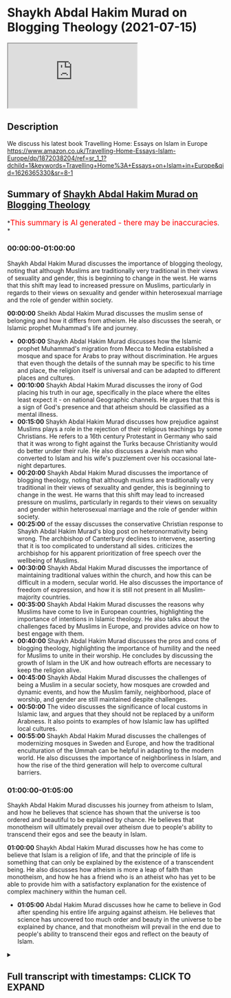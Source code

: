 # Shaykh Abdal Hakim Murad on Blogging Theology (2021-07-15)

<iframe loading='lazy' allow='autoplay' src='https://www.youtube.com/embed/laFLPKZBUZE'></iframe>

## Description

We discuss his latest book Travelling Home: Essays on Islam in Europe <https://www.amazon.co.uk/Travelling-Home-Essays-Islam-Europe/dp/1872038204/ref=sr_1_1?dchild=1&keywords=Travelling+Home%3A+Essays+on+Islam+in+Europe&qid=1626365330&sr=8-1>

## Summary of [Shaykh Abdal Hakim Murad on Blogging Theology](https://www.youtube.com/watch?v=laFLPKZBUZE)

*<span style="color:red; font-size:125%">This summary is AI generated - there may be inaccuracies</span>. *

### <a onclick="modifyYTiframeseektime('0')">00:00:00-01:00:00</a>

Shaykh Abdal Hakim Murad discusses the importance of blogging theology, noting that although Muslims are traditionally very traditional in their views of sexuality and gender, this is beginning to change in the west. He warns that this shift may lead to increased pressure on Muslims, particularly in regards to their views on sexuality and gender within heterosexual marriage and the role of gender within society.

**<a onclick="modifyYTiframeseektime('0')">00:00:00</a>** Sheikh Abdal Hakim Murad discusses the muslim sense of belonging and how it differs from atheism. He also discusses the seerah, or Islamic prophet Muhammad's life and journey.

* **<a onclick="modifyYTiframeseektime('300')">00:05:00</a>** Shaykh Abdal Hakim Murad discusses how the Islamic prophet Muhammad's migration from Mecca to Medina established a mosque and space for Arabs to pray without discrimination. He argues that even though the details of the sunnah may be specific to his time and place, the religion itself is universal and can be adapted to different places and cultures.
* **<a onclick="modifyYTiframeseektime('600')">00:10:00</a>** Shaykh Abdal Hakim Murad discusses the irony of God placing his truth in our age, specifically in the place where the elites least expect it - on national Geographic channels. He argues that this is a sign of God's presence and that atheism should be classified as a mental illness.
* **<a onclick="modifyYTiframeseektime('900')">00:15:00</a>** Shaykh Abdal Hakim Murad discusses how prejudice against Muslims plays a role in the rejection of their religious teachings by some Christians. He refers to a 16th century Protestant in Germany who said that it was wrong to fight against the Turks because Christianity would do better under their rule. He also discusses a Jewish man who converted to Islam and his wife's puzzlement over his occasional late-night departures.
* **<a onclick="modifyYTiframeseektime('1200')">00:20:00</a>** Shaykh Abdal Hakim Murad discusses the importance of blogging theology, noting that although muslims are traditionally very traditional in their views of sexuality and gender, this is beginning to change in the west. He warns that this shift may lead to increased pressure on muslims, particularly in regards to their views on sexuality and gender within heterosexual marriage and the role of gender within society.
* **<a onclick="modifyYTiframeseektime('1500')">00:25:00</a>** of the essay discusses the conservative Christian response to Shaykh Abdal Hakim Murad's blog post on heteronormativity being wrong. The archbishop of Canterbury declines to intervene, asserting that it is too complicated to understand all sides. criticizes the archbishop for his apparent prioritization of free speech over the wellbeing of Muslims.
* **<a onclick="modifyYTiframeseektime('1800')">00:30:00</a>** Shaykh Abdal Hakim Murad discusses the importance of maintaining traditional values within the church, and how this can be difficult in a modern, secular world. He also discusses the importance of freedom of expression, and how it is still not present in all Muslim-majority countries.
* **<a onclick="modifyYTiframeseektime('2100')">00:35:00</a>** Shaykh Abdal Hakim Murad discusses the reasons why Muslims have come to live in European countries, highlighting the importance of intentions in Islamic theology. He also talks about the challenges faced by Muslims in Europe, and provides advice on how to best engage with them.
* **<a onclick="modifyYTiframeseektime('2400')">00:40:00</a>** Shaykh Abdal Hakim Murad discusses the pros and cons of blogging theology, highlighting the importance of humility and the need for Muslims to unite in their worship. He concludes by discussing the growth of Islam in the UK and how outreach efforts are necessary to keep the religion alive.
* **<a onclick="modifyYTiframeseektime('2700')">00:45:00</a>** Shaykh Abdal Hakim Murad discusses the challenges of being a Muslim in a secular society, how mosques are crowded and dynamic events, and how the Muslim family, neighborhood, place of worship, and gender are still maintained despite challenges.
* **<a onclick="modifyYTiframeseektime('3000')">00:50:00</a>** The video discusses the significance of local customs in Islamic law, and argues that they should not be replaced by a uniform Arabness. It also points to examples of how Islamic law has uplifted local cultures.
* **<a onclick="modifyYTiframeseektime('3300')">00:55:00</a>** Shaykh Abdal Hakim Murad discusses the challenges of modernizing mosques in Sweden and Europe, and how the traditional enculturation of the Ummah can be helpful in adapting to the modern world. He also discusses the importance of neighborliness in Islam, and how the rise of the third generation will help to overcome cultural barriers.

### <a onclick="modifyYTiframeseektime('3600')">01:00:00-01:05:00</a>

Shaykh Abdal Hakim Murad discusses his journey from atheism to Islam, and how he believes that science has shown that the universe is too ordered and beautiful to be explained by chance. He believes that monotheism will ultimately prevail over atheism due to people's ability to transcend their egos and see the beauty in Islam.

**<a onclick="modifyYTiframeseektime('3600')">01:00:00</a>** Shaykh Abdal Hakim Murad discusses how he has come to believe that Islam is a religion of life, and that the principle of life is something that can only be explained by the existence of a transcendent being. He also discusses how atheism is more a leap of faith than monotheism, and how he has a friend who is an atheist who has yet to be able to provide him with a satisfactory explanation for the existence of complex machinery within the human cell.

* **<a onclick="modifyYTiframeseektime('3900')">01:05:00</a>** Abdal Hakim Murad discusses how he came to believe in God after spending his entire life arguing against atheism. He believes that science has uncovered too much order and beauty in the universe to be explained by chance, and that monotheism will prevail in the end due to people's ability to transcend their egos and reflect on the beauty of Islam.

<details><summary><h2>Full transcript with timestamps: CLICK TO EXPAND</h2></summary>

<a onclick="modifyYTiframeseektime('2')">0:00:02</a> Good afternoon and welcome to Blogging
Theology and today we have a very special
<a onclick="modifyYTiframeseektime('8')">0:00:08</a> and honored guest Abdul Hakeem Murad, sheikh,  who is also an Englishman, a convert to islam
<a onclick="modifyYTiframeseektime('18')">0:00:18</a> professor Tim Winters so you are most
welcome thank you very much it's it's
<a onclick="modifyYTiframeseektime('23')">0:00:23</a> an honor to be here on the show thank you
um for any uh viewers who are not familiar
<a onclick="modifyYTiframeseektime('30')">0:00:30</a> uh with his biography i've just mentioned a few a
few of his um accreditations he's the the founder
<a onclick="modifyYTiframeseektime('36')">0:00:36</a> and dean of the cambridge muslim college uh
also the aziz foundation professor of islamic
<a onclick="modifyYTiframeseektime('42')">0:00:42</a> studies at both the cambridge muslim college
and ibrahim college which is in east london
<a onclick="modifyYTiframeseektime('48')">0:00:48</a> he's also director of studies in theology
and religious studies at wolfson college
<a onclick="modifyYTiframeseektime('53')">0:00:53</a> in cambridge cambridge university where he is
also sheikh zayed lecturer of islamic studies
<a onclick="modifyYTiframeseektime('60')">0:01:00</a> in the faculty of divinity at that university
um as i mentioned he is a a convert or river to
<a onclick="modifyYTiframeseektime('68')">0:01:08</a> islam and is the author of numerous books uh
original work plus translations of texts uh from
<a onclick="modifyYTiframeseektime('76')">0:01:16</a> arabic uh and also from i think from turkish um
possibly from persian i don't know into english
<a onclick="modifyYTiframeseektime('83')">0:01:23</a> and uh he joins us today as i say and i want to
focus on themes arising from his most recent work
<a onclick="modifyYTiframeseektime('91')">0:01:31</a> uh which has proved to be quite a a sensation uh
called traveling home essays on islam in europe
<a onclick="modifyYTiframeseektime('99')">0:01:39</a> published by quillian press last year and the uh
what one reviewer um on i think was on amazon uh
<a onclick="modifyYTiframeseektime('109')">0:01:49</a> described the prose style as complex but well
thought through and i think i agree with that the
<a onclick="modifyYTiframeseektime('116')">0:01:56</a> the the language is uh challenging it's demanding
but in a good way making you think and ponder
<a onclick="modifyYTiframeseektime('122')">0:02:02</a> over the meaning of the thoughts that are conveyed
therein and it's certainly well thought through um
<a onclick="modifyYTiframeseektime('129')">0:02:09</a> and i just wanted to introduce the book by reading
a paragraph from the book to give you a flavor
<a onclick="modifyYTiframeseektime('135')">0:02:15</a> of the style and the theme uh from which uh many
of the uh insights come from and he um he writes
<a onclick="modifyYTiframeseektime('145')">0:02:25</a> that um muslims now this is obviously muslims
in europe primarily but muslims find themselves
<a onclick="modifyYTiframeseektime('151')">0:02:31</a> at home everywhere meaning everywhere in the
world and what is this muslim sense of belonging
<a onclick="modifyYTiframeseektime('158')">0:02:38</a> that believers feel more at home in a place than
any atheist could since to lose contact with god
<a onclick="modifyYTiframeseektime('166')">0:02:46</a> is immediately to forfeit one sense of connection
to a place of his god making it is to feel one's
<a onclick="modifyYTiframeseektime('174')">0:02:54</a> roots and identity shrivel there can be no truly
english german or russian atheist from this kind
<a onclick="modifyYTiframeseektime('182')">0:03:02</a> of muslim perspective lenin was not russian
douglas murray he's not british and sam harris
<a onclick="modifyYTiframeseektime('189')">0:03:09</a> is not american they seem to wait in a for law
foreign encampment even when officially at home
<a onclick="modifyYTiframeseektime('197')">0:03:17</a> by contrast to become muslim or to arrive from
an islamically abrahamic place is to maintain
<a onclick="modifyYTiframeseektime('203')">0:03:23</a> that traditional sensibility which perceives god's
signs super abundantly everywhere is immediately
<a onclick="modifyYTiframeseektime('212')">0:03:32</a> to see the land with understanding and hence to
begin to grow roots and to adorn and engage the
<a onclick="modifyYTiframeseektime('218')">0:03:38</a> earth such very roughly is the islamic theory
of abrahamic mobility unlike israel wanderings
<a onclick="modifyYTiframeseektime('226')">0:03:46</a> in exile which await the messianic intervention
which would take the people to a home greater
<a onclick="modifyYTiframeseektime('232')">0:03:52</a> than all homes muslims travel from one home to
an equal other and do not cherish a return to the
<a onclick="modifyYTiframeseektime('240')">0:04:00</a> mother of cities except as visitors they migrate
abrahamically but every country for them is a
<a onclick="modifyYTiframeseektime('250')">0:04:10</a> promised land there's almost rising to the level
of poetry in my view it's beautifully written
<a onclick="modifyYTiframeseektime('256')">0:04:16</a> clothes uh and uh makes its point with uh supreme
eloquence um but enough flattery sincerely meant
<a onclick="modifyYTiframeseektime('264')">0:04:24</a> um would you like just to expand a bit on that
perhaps in simpler language language form as i'd
<a onclick="modifyYTiframeseektime('271')">0:04:31</a> shut up now yes i sometimes forget what i myself
intended when i write those long sentences but i
<a onclick="modifyYTiframeseektime('278')">0:04:38</a> think what i'm reaching for is the idea that there
is something rather startlingly miraculous about
<a onclick="modifyYTiframeseektime('285')">0:04:45</a> the seerah story which of course is pivots around
a migration insofar as it clearly continues and
<a onclick="modifyYTiframeseektime('292')">0:04:52</a> uplifts and affirms and repairs certain aspects
of the pre-existing jewish story in particular
<a onclick="modifyYTiframeseektime('301')">0:05:01</a> but doesn't include the idea of a unique people or
a uniquely appropriate land in which they belong
<a onclick="modifyYTiframeseektime('310')">0:05:10</a> so even though sort of western arabia was
this dusty remote place that few people in the
<a onclick="modifyYTiframeseektime('315')">0:05:15</a> larger ecumenical hellenistic world had ever
thought about nonetheless it becomes the
<a onclick="modifyYTiframeseektime('320')">0:05:20</a> crucible for something that turns out to be very
successfully universal and you do find that in
<a onclick="modifyYTiframeseektime('326')">0:05:26</a> the the anti-tribalism of the holy prophet's
migration the fact that he establishes in medina
<a onclick="modifyYTiframeseektime('332')">0:05:32</a> this mosque this place of worship which is to be
the first non-tribal non-racial non-national space
<a onclick="modifyYTiframeseektime('339')">0:05:39</a> that arabia has ever seen so that you have
bilal the abyssinian you have sohaib the
<a onclick="modifyYTiframeseektime('346')">0:05:46</a> syrian byzantine you have salman the persian and
they can go and be and pray anywhere in the mosque
<a onclick="modifyYTiframeseektime('354')">0:05:54</a> and that's a kind of sign of islam's universal
aspiration that this is a migration it's a kind
<a onclick="modifyYTiframeseektime('361')">0:06:01</a> of exodus but it's not an exodus that kind of
is to a place where everybody has to be and from
<a onclick="modifyYTiframeseektime('368')">0:06:08</a> which they've been exiled but it's an exodus into
god's god's wide earth and so the uh the hadith
<a onclick="modifyYTiframeseektime('376')">0:06:16</a> the whole earth has been made a mosque for
me which is one of the hussites the unique
<a onclick="modifyYTiframeseektime('380')">0:06:20</a> qualities of the holy prophet's religion turns
out to be the case that despite the details
<a onclick="modifyYTiframeseektime('387')">0:06:27</a> of the sunnah the sun that works and helps us in
21st century britain and in australia and malaysia
<a onclick="modifyYTiframeseektime('396')">0:06:36</a> and turns out to be remarkably sort of portable
that's one of the miracles i think of islam that
<a onclick="modifyYTiframeseektime('402')">0:06:42</a> despite the particularity of its origin it has
served as a religion that uplifts transforms
<a onclick="modifyYTiframeseektime('408')">0:06:48</a> invigorates so so many peoples
so the corollary of that is that
<a onclick="modifyYTiframeseektime('415')">0:06:55</a> if the quran is pointing us towards god's signs
in nature and saying that the whole world is
<a onclick="modifyYTiframeseektime('422')">0:07:02</a> god's and so migration is just migrating from
one part of god's manifestation to another part
<a onclick="modifyYTiframeseektime('429')">0:07:09</a> that wherever you go if you have a sound
heart and you're reading the scripture
<a onclick="modifyYTiframeseektime('434')">0:07:14</a> you will see the sacred in the place where
you are there's no place where god is absent
<a onclick="modifyYTiframeseektime('441')">0:07:21</a> uh and therefore muslims in europe now looking
around traveling in the earth considering the
<a onclick="modifyYTiframeseektime('449')">0:07:29</a> ayats the signs of god the local securities the
theophanies the wonders of nature beauty etc
<a onclick="modifyYTiframeseektime('456')">0:07:36</a> actually have more right to consider themselves
to be belonging to those places than those who
<a onclick="modifyYTiframeseektime('463')">0:07:43</a> are atheists and therefore have migrated away
from the deep narrative of those places a
<a onclick="modifyYTiframeseektime('470')">0:07:50</a> couple of days ago i find myself driving on the a3
whatever it is from which you can see stonehenge
<a onclick="modifyYTiframeseektime('476')">0:07:56</a> all right and stonehenge is from the stone
age it's even before iron age bronze age it's
<a onclick="modifyYTiframeseektime('482')">0:08:02</a> really ancient enigmatic we don't really know
what it was uh but it's a reminder of the fact
<a onclick="modifyYTiframeseektime('488')">0:08:08</a> that uh people in this island have until a
generation ago always focused their life on the
<a onclick="modifyYTiframeseektime('497')">0:08:17</a> sacred in a sense of the secularity the mystery
of the earth no doubt in often aberrant ways but
<a onclick="modifyYTiframeseektime('503')">0:08:23</a> that's normative to what it is to belong to this
to this island and so muslims superficially judge
<a onclick="modifyYTiframeseektime('510')">0:08:30</a> to be the people who most obviously don't belong
particularly by the kind of anti-immigrant right
<a onclick="modifyYTiframeseektime('516')">0:08:36</a> uh turn out to be the people who most belong
to the broad outlines if not the details
<a onclick="modifyYTiframeseektime('524')">0:08:44</a> of the the sacred story of what used to be called
the matter of britain if you look at even william
<a onclick="modifyYTiframeseektime('529')">0:08:49</a> blake and english sort of platonic speculators
about the meaning of of the country they'll
<a onclick="modifyYTiframeseektime('535')">0:08:55</a> say well it's about god it's about a particular
way of reflecting and and affirming the divine
<a onclick="modifyYTiframeseektime('540')">0:09:00</a> nature so muslims do that despite the superficial
exoticism uh whereas the atheists certainly don't
<a onclick="modifyYTiframeseektime('548')">0:09:08</a> so i think from a deeper historical perspective
not even necessarily a religious perspective
<a onclick="modifyYTiframeseektime('553')">0:09:13</a> one can see the muslims as having a deep right
to belong and as being authentically indigenous
<a onclick="modifyYTiframeseektime('559')">0:09:19</a> whatever their dna might be as from our point
of view irrelevant uh whereas these new uh sort
<a onclick="modifyYTiframeseektime('568')">0:09:28</a> of secular and atheistic utilitarian scientific
interpretations uh have to be seen as uh denying
<a onclick="modifyYTiframeseektime('578')">0:09:38</a> people really the right to feel that they are
rooted and belong to this country so i'm trying to
<a onclick="modifyYTiframeseektime('583')">0:09:43</a> invert the usual narrative that perceives muslims
as kind of wandering outsiders i think on a deeper
<a onclick="modifyYTiframeseektime('590')">0:09:50</a> level um given the logic of what this country
has always been what europe has always been it's
<a onclick="modifyYTiframeseektime('595')">0:09:55</a> the muslims who very evidently belong yeah but i
just um perhaps challenge you on that slightly uh
<a onclick="modifyYTiframeseektime('602')">0:10:02</a> say douglas murray i've read several of his
recent books and he's a very eloquent man
<a onclick="modifyYTiframeseektime('606')">0:10:06</a> and you he talks quite openly i think one of
his books like the suicide of europe about the
<a onclick="modifyYTiframeseektime('611')">0:10:11</a> loss of faith that characterizes modernity and he
doesn't rejoice in this he's not like a dawkins
<a onclick="modifyYTiframeseektime('618')">0:10:18</a> uh who is a militant atheist he grieves
over the law of a spiritual heart and i
<a onclick="modifyYTiframeseektime('625')">0:10:25</a> notice he appeared a day or two ago on um i
think it's premieres as a christian channel
<a onclick="modifyYTiframeseektime('630')">0:10:30</a> in london uh talking with um uh professor tom
wright the former bishop of durham the christian
<a onclick="modifyYTiframeseektime('636')">0:10:36</a> theologian he's now oxford a very distinguished
uh christian churchman in his own right
<a onclick="modifyYTiframeseektime('642')">0:10:42</a> and i i sense it could be wrong that douglas may
is looking for a way home the christian tradition
<a onclick="modifyYTiframeseektime('648')">0:10:48</a> because he realizes the vacuum the nihilism
at the heart of of contemporary nationalism
<a onclick="modifyYTiframeseektime('655')">0:10:55</a> contemporary populism contemporary anti-muslim
polemic is not drawing on those noble christian
<a onclick="modifyYTiframeseektime('662')">0:11:02</a> european traditions of faith or spirituality of
transcendence uh going back at least as far as the
<a onclick="modifyYTiframeseektime('668')">0:11:08</a> stonehenge so maybe you know he's not i know he
is anti-muslim don't get me wrong douglas murray
<a onclick="modifyYTiframeseektime('674')">0:11:14</a> is but i think underneath that um that rhetoric
there is nevertheless a heart that is seeking
<a onclick="modifyYTiframeseektime('679')">0:11:19</a> faith again and that's human nature isn't
it because it's what we've always been there
<a onclick="modifyYTiframeseektime('684')">0:11:24</a> may even be a god gene some people i think the
daily telegraph recently published a speculative
<a onclick="modifyYTiframeseektime('690')">0:11:30</a> slightly cheeky piece indicating that uh belief is
so fundamental uh a part of the human metabolism
<a onclick="modifyYTiframeseektime('697')">0:11:37</a> that perhaps atheism should be classified as
a mental illness you can imagine the chatter
<a onclick="modifyYTiframeseektime('702')">0:11:42</a> that resulted as a result of that but you know
objectively uh there is a case to be made so
<a onclick="modifyYTiframeseektime('708')">0:11:48</a> of course these people recognize that they're
missing something but the problem often is that
<a onclick="modifyYTiframeseektime('713')">0:11:53</a> uh for psychic or nationalistic or tribal
sometimes racial reasons they can't see where
<a onclick="modifyYTiframeseektime('719')">0:11:59</a> the truth actually is and one of the things
i'm trying to reach for in the book is that  
<a onclick="modifyYTiframeseektime('725')">0:12:05</a> god's truth thanks to another of those
<a onclick="modifyYTiframeseektime('729')">0:12:09</a> great historic ironies is placed in our age
precisely where the elites least expected to be
<a onclick="modifyYTiframeseektime('738')">0:12:18</a> it's like i gave a talk recently about the
holy grail and europeans for centuries have
<a onclick="modifyYTiframeseektime('742')">0:12:22</a> been kind of scratching around probably not
far from where you are at the moment in france
<a onclick="modifyYTiframeseektime('747')">0:12:27</a> uh the nazis were were digging away in those
caves in southern france trying to find the grail
<a onclick="modifyYTiframeseektime('752')">0:12:32</a> and just last week in glastonbury somebody tried
to dig up the tomb of king arthur to see if the
<a onclick="modifyYTiframeseektime('756')">0:12:36</a> was that kind of permanent obsession but according
to the historians the roots of the grail legend
<a onclick="modifyYTiframeseektime('763')">0:12:43</a> are most likely to be found in islam because
it's the black stone in the kaaba and many
<a onclick="modifyYTiframeseektime('768')">0:12:48</a> historians say this is what it is and the medieval
european legends recognize this even wagner in his
<a onclick="modifyYTiframeseektime('775')">0:12:55</a> letters says well isn't it to shame that our
great german legends actually turn out to be of
<a onclick="modifyYTiframeseektime('779')">0:12:59</a> saracenic origin that when he was
writing his great passive files so
<a onclick="modifyYTiframeseektime('783')">0:13:03</a> but the grail is available this thing that the
europeans have always been looking for most it's
<a onclick="modifyYTiframeseektime('789')">0:13:09</a> the black stone so it's kind of hidden in plain
sight if you like you can see it you don't need
<a onclick="modifyYTiframeseektime('795')">0:13:15</a> to dig around in provence you can see it if you go
on the national geographic channel and there it is
<a onclick="modifyYTiframeseektime('801')">0:13:21</a> but it's in the wrong place for the european ego
because the point of the grail search and for any
<a onclick="modifyYTiframeseektime('808')">0:13:28</a> traditional pilgrimage when the hajj
days of course now is that it is about
<a onclick="modifyYTiframeseektime('812')">0:13:32</a> the outward enactment of the inward
journey which is about overcoming ego
<a onclick="modifyYTiframeseektime('817')">0:13:37</a> superbly a pride is the worst of the deadly sins
and it is generally europe's pride that says well
<a onclick="modifyYTiframeseektime('823')">0:13:43</a> i can go through any of these ordeals and i'm
happy to scale mount doom and fight with black
<a onclick="modifyYTiframeseektime('827')">0:13:47</a> dragons and deal with the green knight like
sir gawain and i'm a real uh real warrior but
<a onclick="modifyYTiframeseektime('834')">0:13:54</a> when you say well you just you can get to the
grail temple you can kiss the grail if you like
<a onclick="modifyYTiframeseektime('840')">0:14:00</a> uh but you have to say seven words in arabic
in order to be allowed in they say oh well
<a onclick="modifyYTiframeseektime('845')">0:14:05</a> i don't fancy that ordeal thank you very much
i'd rather fight with a black dragon in mount
<a onclick="modifyYTiframeseektime('850')">0:14:10</a> doom or something that's that's my kind of
ordeal so uh this is a divine irony that the
<a onclick="modifyYTiframeseektime('855')">0:14:15</a> grail is there and it is understood and it is
the traditional yearning for the european soul
<a onclick="modifyYTiframeseektime('863')">0:14:23</a> uh which is not really a christian legend it's
kind of it is it is from islam it's certainly
<a onclick="modifyYTiframeseektime('868')">0:14:28</a> not biblical but it's the pride of europe it makes
it so difficult for them really to consider that
<a onclick="modifyYTiframeseektime('875')">0:14:35</a> actually god may be placing his secret in our
age in the place that they are most habituated to
<a onclick="modifyYTiframeseektime('881')">0:14:41</a> despise with all of those bangladeshis and saudis
they can't imagine it could be there of all places
<a onclick="modifyYTiframeseektime('887')">0:14:47</a> well indeed one of the great ironies
of all this is that the traditional
<a onclick="modifyYTiframeseektime('892')">0:14:52</a> christian faith which is uh
precipitously declining at least a
<a onclick="modifyYTiframeseektime('897')">0:14:57</a> you were looking at church attendance in
the church of england it's in free fall
<a onclick="modifyYTiframeseektime('901')">0:15:01</a> you know these people follow a jew from palestine
from 2000 years ago who wasn't white who didn't
<a onclick="modifyYTiframeseektime('908')">0:15:08</a> speak english probably um and um and who who
culturally and linguistically semantically uh uh
<a onclick="modifyYTiframeseektime('916')">0:15:16</a> aramaic is cognate with uh arabic and hebrew uh
he had much more in common with a certain seventh
<a onclick="modifyYTiframeseektime('924')">0:15:24</a> century arabian prophet than the archbishop
of canterbury or tom wright or uh and and yet
<a onclick="modifyYTiframeseektime('931')">0:15:31</a> that they see him jesus as part of their history
and somehow have a problem with a very similar
<a onclick="modifyYTiframeseektime('937')">0:15:37</a> character who taught basically the same thing
just down the road in arabia i find that ironic
<a onclick="modifyYTiframeseektime('943')">0:15:43</a> well it's again rooted in prejudice and you
have to remember how fiercely europe always
<a onclick="modifyYTiframeseektime('947')">0:15:47</a> self-defined as being that which is not islamic
islam by this miraculous historically unique pro
<a onclick="modifyYTiframeseektime('954')">0:15:54</a> process came out of those arabian valleys and
within 100 years it was in southern france and
<a onclick="modifyYTiframeseektime('960')">0:16:00</a> the gates of china and this is the great trauma
of traditional europe i was reading recently a
<a onclick="modifyYTiframeseektime('966')">0:16:06</a> story of a 16th century protestant in north
germany who said well clearly the turks are the
<a onclick="modifyYTiframeseektime('973')">0:16:13</a> most powerful country in the world we know that
they treat the christians well and allow different
<a onclick="modifyYTiframeseektime('977')">0:16:17</a> sex to coins coexist unlike us in germany so
i think it's wrong biblically to fight against
<a onclick="modifyYTiframeseektime('983')">0:16:23</a> them because we're supposed to be pacifists we
should let the turks invade and christianity will
<a onclick="modifyYTiframeseektime('989')">0:16:29</a> do better here than it does under these warring
catholic and protestant princes and for that of
<a onclick="modifyYTiframeseektime('994')">0:16:34</a> course he was horribly tortured and put to death
and they danced on his grave because by the way
<a onclick="modifyYTiframeseektime('999')">0:16:39</a> uh do you recall i i can find it or you feel
like i don't recall the poor guys would like
<a onclick="modifyYTiframeseektime('1004')">0:16:44</a> to look that's extraordinary this is the great
unthought of europe um because you know the great
<a onclick="modifyYTiframeseektime('1010')">0:16:50</a> the great pilgrimage center of western europe is
santiago de compostela isn't it and or not quite
<a onclick="modifyYTiframeseektime('1017')">0:16:57</a> in lourdes actually as about an hour and a half
yeah but santiago is much bigger and medieval
<a onclick="modifyYTiframeseektime('1023')">0:17:03</a> english people go there and the kaimino is a big
thing when you get there to a rather in my view
<a onclick="modifyYTiframeseektime('1029')">0:17:09</a> over baroque and elaborate bling church at the
center of it there's the big statue of saint james
<a onclick="modifyYTiframeseektime('1036')">0:17:16</a> and his title is saint james matamoros the muslim
killer so the destination of western europe's
<a onclick="modifyYTiframeseektime('1044')">0:17:24</a> big sacred pilgrimage is this big statue and he
has a white face he's on his horse and with his
<a onclick="modifyYTiframeseektime('1049')">0:17:29</a> sword he's cutting their heads off these rather
sad looking dark-skinned muslims who are being
<a onclick="modifyYTiframeseektime('1054')">0:17:34</a> trampled underfoot and nowadays the church
finds it a bit unecumenical and embarrassing
<a onclick="modifyYTiframeseektime('1059')">0:17:39</a> so you can see that they arrange flowers to
kind of disguise these sad-looking muslims  
<a onclick="modifyYTiframeseektime('1070')">0:17:50</a> and that's so deeply rooted in the dna even
of quite secular people i think like douglas
<a onclick="modifyYTiframeseektime('1074')">0:17:54</a> murray and so forth that it's just very very hard
but there are people even from the far right in
<a onclick="modifyYTiframeseektime('1080')">0:18:00</a> europe who have made the leap into islam publicly
or privately i'm in conversation with some you
<a onclick="modifyYTiframeseektime('1086')">0:18:06</a> know really nationalistic people in europe quite
well-known people who have wikipedia pages and a
<a onclick="modifyYTiframeseektime('1092')">0:18:12</a> kind of twitter storm whenever they
say something who have discreetly
<a onclick="modifyYTiframeseektime('1096')">0:18:16</a> come to islam or at least recognize that islam
is the truth so one should never despair of
<a onclick="modifyYTiframeseektime('1101')">0:18:21</a> those people and um i believe will be a very
good mahmood when he finally overcomes this
<a onclick="modifyYTiframeseektime('1109')">0:18:29</a> this matamoros dna and and humbles himself
before the lord of of abraham that would be
<a onclick="modifyYTiframeseektime('1116')">0:18:36</a> a a day to rejoice so uh um you you quite
do review the coin this term submarines  
<a onclick="modifyYTiframeseektime('1124')">0:18:44</a> what are submarines submarines are those
people of we don't know how many they are
<a onclick="modifyYTiframeseektime('1130')">0:18:50</a> who convert to islam and do it but without
announcing it to anybody i even knew a guy
<a onclick="modifyYTiframeseektime('1138')">0:18:58</a> jewish guy who whose wife was very puzzled that
kind of four o'clock in the morning he would
<a onclick="modifyYTiframeseektime('1144')">0:19:04</a> mysteriously get up out of bed and come back 10
minutes later a little bit damp and she couldn't
<a onclick="modifyYTiframeseektime('1149')">0:19:09</a> figure out what this was about it went on for
years um but yes i know a full professor here in
<a onclick="modifyYTiframeseektime('1155')">0:19:15</a> cambridge who's been a muslim occasionally you see
him discreetly in the mosque but he's certainly
<a onclick="modifyYTiframeseektime('1161')">0:19:21</a> not known to be muslim and there's you know
there's i know a guy who is the senior adviser to
<a onclick="modifyYTiframeseektime('1168')">0:19:28</a> uh a cabinet minister in the current
government who is an active convert to
<a onclick="modifyYTiframeseektime('1172')">0:19:32</a> islam but i think nobody in boris's team
suspects this there's quite a lot of them
<a onclick="modifyYTiframeseektime('1180')">0:19:40</a> um and the idea is that they want the
beauty of islam and they love the form
<a onclick="modifyYTiframeseektime('1183')">0:19:43</a> of prayer and the purity of the monotheism
and what's not to like but all of the kind of  
<a onclick="modifyYTiframeseektime('1191')">0:19:51</a> crisis talk about muslim communities and palestine
and afghanistan and so forth they don't feel that
<a onclick="modifyYTiframeseektime('1197')">0:19:57</a> they want to take on the psycho babble that goes
with it so they they they keep quiet about it so
<a onclick="modifyYTiframeseektime('1204')">0:20:04</a> yeah there's certainly a lot of people
like that i find it interesting that
<a onclick="modifyYTiframeseektime('1208')">0:20:08</a> and in europe prominent as you say
far-right populist um non-muslim leaders
<a onclick="modifyYTiframeseektime('1216')">0:20:16</a> privately contact you and just and discreetly
uh send out feelers in a very positive way
<a onclick="modifyYTiframeseektime('1224')">0:20:24</a> or in faith and i think that's uh extraordinary
ministry to use christian language that you
<a onclick="modifyYTiframeseektime('1229')">0:20:29</a> have to the world well it's a very passive one
because i don't go out you know i've i've not
<a onclick="modifyYTiframeseektime('1235')">0:20:35</a> emailed somebody like milo yano pulos and drawn
the merits of the qurante's attention uh sometimes
<a onclick="modifyYTiframeseektime('1242')">0:20:42</a> what do you mean who's now
got religion and repented  
<a onclick="modifyYTiframeseektime('1252')">0:20:52</a> is a kind of ultra traditionalist
catholic of the sort of
<a onclick="modifyYTiframeseektime('1256')">0:20:56</a> if you watch uh church militant and
those uh catholic websites you can  
<a onclick="modifyYTiframeseektime('1266')">0:21:06</a> the fact is that muslims do dichotomize and assume
that those people are kind of soulless androids
<a onclick="modifyYTiframeseektime('1273')">0:21:13</a> who we just have to insult and
push away but everybody has a soul
<a onclick="modifyYTiframeseektime('1277')">0:21:17</a> everybody was there at the day of the
primordial covenant when we all said
<a onclick="modifyYTiframeseektime('1280')">0:21:20</a> yes we bear witness everybody therefore is
thirsty for god and we shouldn't despair of
<a onclick="modifyYTiframeseektime('1286')">0:21:26</a> anyone and that's part of the beauty of the seerah
even when the holy prophet was being persecuted
<a onclick="modifyYTiframeseektime('1292')">0:21:32</a> and his companions tortured and killed he would
pray in what seemed like the most unlikely way
<a onclick="modifyYTiframeseektime('1300')">0:21:40</a> or strengthen islam by abu hakem or omar the two
great islamophobes of of the age and omar came to
<a onclick="modifyYTiframeseektime('1308')">0:21:48</a> islam by god's decree and i think that's a more
healthy place for us to be in double terms than
<a onclick="modifyYTiframeseektime('1315')">0:21:55</a> just twitter storming people and responding to
their abuse with more abuse i think that the quran
<a onclick="modifyYTiframeseektime('1321')">0:22:01</a> says call to the way of your lord with wisdom and
goodly exhortation and that's a commandment that
<a onclick="modifyYTiframeseektime('1327')">0:22:07</a> i think is binding on us yes well come on perhaps
uh to the dower scene in the uk shortly but just
<a onclick="modifyYTiframeseektime('1334')">0:22:14</a> perhaps moving on the conversation to um something
that is summarized in this dance with wopism
<a onclick="modifyYTiframeseektime('1340')">0:22:20</a> um what is him i don't know it's kind of
a new form of political correctness but
<a onclick="modifyYTiframeseektime('1345')">0:22:25</a> it seems to have become a cultural revolution now
um and focusing on issues of gender of sexualities
<a onclick="modifyYTiframeseektime('1354')">0:22:34</a> particularly doing away in my understanding with
traditional definitions of gender and people now
<a onclick="modifyYTiframeseektime('1360')">0:22:40</a> who uh well acceptable for people to define uh
their own personal agenda by their beliefs about
<a onclick="modifyYTiframeseektime('1368')">0:22:48</a> their agenda so if i think i'm a woman then
i really am a woman and and uh people should
<a onclick="modifyYTiframeseektime('1373')">0:22:53</a> uh accept that and doctors and powers that
be will all say yeah this person is a woman
<a onclick="modifyYTiframeseektime('1379')">0:22:59</a> um and this kind of redefinition of reality um
i mentioned this because it obviously affects
<a onclick="modifyYTiframeseektime('1385')">0:23:05</a> all of us but particularly regarding muslims
in the west in britain uh france uh america
<a onclick="modifyYTiframeseektime('1391')">0:23:11</a> and so on who are coming under pressure of
course because muslims are quite traditional  
<a onclick="modifyYTiframeseektime('1398')">0:23:18</a> sexuality the place of uh intercourse uh within
uh heterosexual marriage uh and gender roles
<a onclick="modifyYTiframeseektime('1405')">0:23:25</a> are quite clearly defined and celebrated
and accentuated rather than i don't know
<a onclick="modifyYTiframeseektime('1410')">0:23:30</a> moved over in an egalitarian kind of mishmash
of everyone is universally the same um but
<a onclick="modifyYTiframeseektime('1419')">0:23:39</a> am i right i'm thinking this is becoming a serious
issue for muslims particularly those with children
<a onclick="modifyYTiframeseektime('1424')">0:23:44</a> who are whose children have been who might say
brainwashed by their teachers well yeah i don't
<a onclick="modifyYTiframeseektime('1430')">0:23:50</a> see it as a specifically muslim issue but i think
it's something um that people who want to maintain
<a onclick="modifyYTiframeseektime('1437')">0:23:57</a> the traditional idea of gender dimorphism
which seems to be implicit in all the world's
<a onclick="modifyYTiframeseektime('1442')">0:24:02</a> scriptures you know taoism and hindu religion
they all assume that reality is dyadic and
<a onclick="modifyYTiframeseektime('1448')">0:24:08</a> that the mysterium tremendous the mysterium
fascinans are part of the nature of existence
<a onclick="modifyYTiframeseektime('1453')">0:24:13</a> and it is through the interaction that the
miracle of life comes about as you can see in
<a onclick="modifyYTiframeseektime('1458')">0:24:18</a> most of the species around us and that's kind
of always assumed to be the case so but it is
<a onclick="modifyYTiframeseektime('1466')">0:24:26</a> and there are a lot of christians if you look
at the organization christian concern they often
<a onclick="modifyYTiframeseektime('1469')">0:24:29</a> champion individuals who who've been persecuted
really that's the word because of what is now
<a onclick="modifyYTiframeseektime('1475')">0:24:35</a> called heteronormativity so uh i mean i could
mention a friend of mine somebody i consider
<a onclick="modifyYTiframeseektime('1481')">0:24:41</a> a friend bernard randall who used to be chaplain
of one of the colleges here in cambridge christ's
<a onclick="modifyYTiframeseektime('1486')">0:24:46</a> college um very decent guy mildly conservative
evangelical perhaps but very open and courteous
<a onclick="modifyYTiframeseektime('1495')">0:24:55</a> he got a job as re teacher at a school with an
evangelical heritage and was overheard to indicate
<a onclick="modifyYTiframeseektime('1507')">0:25:07</a> that according to the church of england marriage
is between one man and one woman which is the
<a onclick="modifyYTiframeseektime('1514')">0:25:14</a> true isn't it that is the official teacher it is
it's on their website so not only do they fire him
<a onclick="modifyYTiframeseektime('1520')">0:25:20</a> but they also refer him to prevent can you imagine
as if saying that the church of england says this
<a onclick="modifyYTiframeseektime('1527')">0:25:27</a> which is just a fact means that you're potentially
a terrorist suspect well of course prevent they
<a onclick="modifyYTiframeseektime('1533')">0:25:33</a> throw it out because they can see this is really
didn't meet their threshold as it were but then
<a onclick="modifyYTiframeseektime('1539')">0:25:39</a> and the kids in the school the conservative
christians are saying is this a compulsory
<a onclick="modifyYTiframeseektime('1543')">0:25:43</a> belief that heteronormativity is wrong and that we
have to be against is it obligatory now and it's a
<a onclick="modifyYTiframeseektime('1553')">0:25:53</a> source of distress evidently for some of them and
for that for their parents and and then bernard
<a onclick="modifyYTiframeseektime('1560')">0:26:00</a> contacts to his supporters lambeth palace to find
out what the archbishop of canterbury has to say
<a onclick="modifyYTiframeseektime('1568')">0:26:08</a> about what is on the anglican church's website uh
and um the archbishop of canterbury declines to
<a onclick="modifyYTiframeseektime('1577')">0:26:17</a> intervene and says well it's terribly complicated
you know you have to understand all sides and
<a onclick="modifyYTiframeseektime('1582')">0:26:22</a> the usual prevarication so he won't defend his
own priest and effectively throws him to the lions
<a onclick="modifyYTiframeseektime('1590')">0:26:30</a> just for saying what the teaching of the church
historically is and continues to be so that's
<a onclick="modifyYTiframeseektime('1595')">0:26:35</a> the you know christians are facing this as
well but interestingly the same archbishop  
<a onclick="modifyYTiframeseektime('1602')">0:26:42</a> you may recall at the the battley
cartoons scandal a few months ago
<a onclick="modifyYTiframeseektime('1607')">0:26:47</a> when those outrageous cartoons were being
brandished to muslim pupils in a in a school
<a onclick="modifyYTiframeseektime('1612')">0:26:52</a> the archbishop said no i
believe in freedom of speech  
<a onclick="modifyYTiframeseektime('1618')">0:26:58</a> look at this is the priority that lambeth
palace seems to have now that muslim
<a onclick="modifyYTiframeseektime('1622')">0:27:02</a> pupils can be offended but students who uh believe
in heteronormativity just have to be smacked and
<a onclick="modifyYTiframeseektime('1629')">0:27:09</a> silenced that seems to be their view what why a
particular point uh wellbeing the current article
<a onclick="modifyYTiframeseektime('1635')">0:27:15</a> of the canterbury is that you know having to
know that he comes from an evangelical background
<a onclick="modifyYTiframeseektime('1639')">0:27:19</a> associated with htv holiday brompton in uh
london which is a powerhouse of evangelical
<a onclick="modifyYTiframeseektime('1647')">0:27:27</a> uh theology hugely popular with the middle
classes in kensington and he comes from
<a onclick="modifyYTiframeseektime('1652')">0:27:32</a> that very constituency and yet when he catches
canterbury uh lo and behold he uh the uh my view
<a onclick="modifyYTiframeseektime('1659')">0:27:39</a> the zeitgeist uh becomes his touchstone rather
than his um his faith and um you know i don't
<a onclick="modifyYTiframeseektime('1667')">0:27:47</a> want to be rude about the man but i'm pretty
uh madly i'm extremely disappointed and you
<a onclick="modifyYTiframeseektime('1672')">0:27:52</a> know if an evangelical archbishop of canterbury
fails to stand up for his own church's preaching
<a onclick="modifyYTiframeseektime('1678')">0:27:58</a> what hope is there for anyone and the thing is
declines and declines and declines and you've said
<a onclick="modifyYTiframeseektime('1683')">0:28:03</a> this before in other words that the only real uh
monotheistic presence in europe that is standing
<a onclick="modifyYTiframeseektime('1689')">0:28:09</a> on its own legs is islam which is uh mostly i say
mostly because of the fringes there are modernists
<a onclick="modifyYTiframeseektime('1698')">0:28:18</a> who are um you know praising or you
know all these lgbt whatever things but
<a onclick="modifyYTiframeseektime('1703')">0:28:23</a> most muslims are remaining steadfast it seems
is that is that correct assessment uh it is the
<a onclick="modifyYTiframeseektime('1711')">0:28:31</a> case at least in western europe eastern europe
has a very different more conservative logic
<a onclick="modifyYTiframeseektime('1717')">0:28:37</a> that if you go into a church you can't be quite
sure what you're going to see or what you're
<a onclick="modifyYTiframeseektime('1724')">0:28:44</a> going to hear yes and if you're in a parish
you have to like it or lump it really um the
<a onclick="modifyYTiframeseektime('1735')">0:28:55</a> but it's also objectively the case that if
you go into any mosque really any mosque
<a onclick="modifyYTiframeseektime('1739')">0:28:59</a> in western europe you can be pretty sure that
you'll see the liturgy that you expect to see
<a onclick="modifyYTiframeseektime('1745')">0:29:05</a> and the sermon will be within some kind of
bandwidth that is recognizably part of some
<a onclick="modifyYTiframeseektime('1750')">0:29:10</a> sort of classical islamic broad consensus so i
don't see it really as being about these sexuality
<a onclick="modifyYTiframeseektime('1757')">0:29:17</a> issues but more about uh more about tradition
and the courage to defend tradition because the
<a onclick="modifyYTiframeseektime('1766')">0:29:26</a> lgbt thing in islam has been dealt with in such a
different way historically then it was dealt with
<a onclick="modifyYTiframeseektime('1772')">0:29:32</a> in christianity that you can't really apply the
same kind of is it phobic is it not phobic it's
<a onclick="modifyYTiframeseektime('1778')">0:29:38</a> it's more complex and nuanced than that and we
don't really fit on that that spectrum at all
<a onclick="modifyYTiframeseektime('1783')">0:29:43</a> um and obviously everybody has to be dealt
with with compassion and and understanding
<a onclick="modifyYTiframeseektime('1789')">0:29:49</a> but uh yeah the liturgy is is actually more
central uh you can yeah any anywhere you go in
<a onclick="modifyYTiframeseektime('1796')">0:29:56</a> the world really there's 10 million mosques in
the world 10 million mosques in the world yeah
<a onclick="modifyYTiframeseektime('1804')">0:30:04</a> in how many will you see something that really
is a clear violation of something that's in the
<a onclick="modifyYTiframeseektime('1811')">0:30:11</a> scriptures when you go for more prayers how
many now there may be horrible fundamentalist
<a onclick="modifyYTiframeseektime('1816')">0:30:16</a> extremist sermons there may be sermons dictated
by regimes that people have to read out but still
<a onclick="modifyYTiframeseektime('1826')">0:30:26</a> it will be canonically valid and that's the
point so i've just looked through quite an
<a onclick="modifyYTiframeseektime('1831')">0:30:31</a> interesting book it might be up your street
or maybe you've seen it stephen bullivant
<a onclick="modifyYTiframeseektime('1835')">0:30:35</a> mass exodus uh i've heard of it yes i i've
had a review of it yeah yeah uh which is
<a onclick="modifyYTiframeseektime('1841')">0:30:41</a> basically it says catholic disaffiliation
in britain and america since vatican ii
<a onclick="modifyYTiframeseektime('1847')">0:30:47</a> uh it's about why it is that the catholic churches
are emptying and nobody wants to be a priest any
<a onclick="modifyYTiframeseektime('1852')">0:30:52</a> longer and the churches are all being closed and
turned into condominiums or mosques or whatever
<a onclick="modifyYTiframeseektime('1861')">0:31:01</a> and his conclusion is that it is partly because
of vatican ii and partly because the church
<a onclick="modifyYTiframeseektime('1866')">0:31:06</a> doesn't really seem to clearly maintain its
traditional values he seems to suggest that young
<a onclick="modifyYTiframeseektime('1872')">0:31:12</a> people will respect a religion more if it stays
clear about its teachings even if they don't agree
<a onclick="modifyYTiframeseektime('1879')">0:31:19</a> with those teachings then if it's kind of squishy
and follows the zeitgeist in an anxious attempt to
<a onclick="modifyYTiframeseektime('1885')">0:31:25</a> hold on to young people's attention at all at
all there is a problem here i i won't mention
<a onclick="modifyYTiframeseektime('1891')">0:31:31</a> his name and i won't mention with mosque there
is a um an imam of a very prominent london mosque
<a onclick="modifyYTiframeseektime('1897')">0:31:37</a> um who gives the cutback on fridays obviously uh
who told me uh in in confidence i'm not portraying
<a onclick="modifyYTiframeseektime('1903')">0:31:43</a> the comment i'm not saying who he is or where he's
from but the that he will not preach on friday on
<a onclick="modifyYTiframeseektime('1910')">0:31:50</a> sexuality issues particularly on homosexuality for
fear that the mosque will be invaded he'll be put
<a onclick="modifyYTiframeseektime('1917')">0:31:57</a> on the register police will get interested now he
is not if he is a he was born in this in england i
<a onclick="modifyYTiframeseektime('1924')">0:32:04</a> should say a highly intelligent man um he's a good
good guy actually uh and that he knows that he was
<a onclick="modifyYTiframeseektime('1932')">0:32:12</a> thinking um that he will come under suspicion
of the authorities and suffer consequences
<a onclick="modifyYTiframeseektime('1939')">0:32:19</a> either from the state or from activists you know
the old outrage mob will come in and destroy as
<a onclick="modifyYTiframeseektime('1943')">0:32:23</a> they have done and i've witnessed this in churches
so people self-censor and don't preach on subjects
<a onclick="modifyYTiframeseektime('1950')">0:32:30</a> yeah and and the issue of whether anti-zionism is
anti-semitism is another one that a lot of muslims
<a onclick="modifyYTiframeseektime('1957')">0:32:37</a> who are in exposed positions have to
negotiate and we just have to recognize that
<a onclick="modifyYTiframeseektime('1961')">0:32:41</a> there isn't freedom of expression and let's
be honest there isn't freedom of expression in
<a onclick="modifyYTiframeseektime('1966')">0:32:46</a> any muslim country either there's other ways other
ways of tiptoeing through different minefields
<a onclick="modifyYTiframeseektime('1971')">0:32:51</a> that happen if you're in egypt or saudi arabia
it's not just the west that is censors by any
<a onclick="modifyYTiframeseektime('1976')">0:32:56</a> means but if you're a minority you have to respect
the local sanctities and these nowadays are quite
<a onclick="modifyYTiframeseektime('1983')">0:33:03</a> different to those which christianity historically
acknowledged but um we're still you know allowed
<a onclick="modifyYTiframeseektime('1988')">0:33:08</a> to preach on 99 of what is significant so uh i see
it just as a matter of courtesy really right all
<a onclick="modifyYTiframeseektime('1996')">0:33:16</a> right interesting so in terms of the question
of hydra which is on some people's mind so i
<a onclick="modifyYTiframeseektime('2001')">0:33:21</a> brought this up with a uh professor uh uh from
zaytuna a week or two ago professor abdullah ali
<a onclick="modifyYTiframeseektime('2008')">0:33:28</a> he was american and and he'd and asked him about
hidra and he given the pressure it's an increasing
<a onclick="modifyYTiframeseektime('2013')">0:33:33</a> hostile environment that many muslims feel they're
in in the west and and many of these people have
<a onclick="modifyYTiframeseektime('2018')">0:33:38</a> children you know who are being educated in these
um woke values which are inimicable to traditional
<a onclick="modifyYTiframeseektime('2024')">0:33:44</a> faith be it christian or muslim or i mean
fascinatingly never occurred to me that you know
<a onclick="modifyYTiframeseektime('2030')">0:33:50</a> if you're in california you're not a muslim yeah
you can do hitra within america it's a federal
<a onclick="modifyYTiframeseektime('2035')">0:33:55</a> you know huge vast continent with many different
nation states so move to a republican area where
<a onclick="modifyYTiframeseektime('2042')">0:34:02</a> traditional values are respected and many of these
traditional christian republicans are actually not
<a onclick="modifyYTiframeseektime('2047')">0:34:07</a> islamophobic as the media would uh have you
believe and i didn't know that so uh his answer
<a onclick="modifyYTiframeseektime('2054')">0:34:14</a> was you don't have to literally leave the west
you can move within the west to a more safe and
<a onclick="modifyYTiframeseektime('2060')">0:34:20</a> welcoming would you agree with that or would you
see hidra as a serious consideration for muslims
<a onclick="modifyYTiframeseektime('2065')">0:34:25</a> well um america is certainly not britain it's
not obvious that there's a place in britain to
<a onclick="modifyYTiframeseektime('2070')">0:34:30</a> which you could migrate if you don't want
your children to be indoctrinated with the
<a onclick="modifyYTiframeseektime('2075')">0:34:35</a> latest state beliefs but there are problems
in the us of course do you really want to  
<a onclick="modifyYTiframeseektime('2084')">0:34:44</a> go past a lot of trump banners and posters every
time you go to work um that is also a problematic
<a onclick="modifyYTiframeseektime('2094')">0:34:54</a> view but it is it is the case that even though
many muslims think that the evangelicals
<a onclick="modifyYTiframeseektime('2099')">0:34:59</a> are kind of hell-bent on zionism and the
destruction of muslims everywhere that once
<a onclick="modifyYTiframeseektime('2105')">0:35:05</a> you get to know those people you find that most
of them are actually very reasonable and once
<a onclick="modifyYTiframeseektime('2109')">0:35:09</a> they learn what muslims actually are and they
visit the mosque they can be good neighbors so
<a onclick="modifyYTiframeseektime('2115')">0:35:15</a> uh it is an option and california of course has
always been kind of at the edge of the earth you
<a onclick="modifyYTiframeseektime('2119')">0:35:19</a> know you feel like you've got to fall off if
you go any further uh it's a kind of extreme
<a onclick="modifyYTiframeseektime('2125')">0:35:25</a> that there's there's other places um where people
can move to in north america and i think there's a
<a onclick="modifyYTiframeseektime('2131')">0:35:31</a> very strong case nowadays for inter-religious
alliances on these issues of conscience
<a onclick="modifyYTiframeseektime('2137')">0:35:37</a> that people do feel persecuted that they feel that
their freedom of speech is being impugned that
<a onclick="modifyYTiframeseektime('2142')">0:35:42</a> their children are being indoctrinated against
their will and uh there's there's plenty of
<a onclick="modifyYTiframeseektime('2150')">0:35:50</a> opportunities for forging alliances with
conservative jewish uh traditions as well as
<a onclick="modifyYTiframeseektime('2155')">0:35:55</a> with uh traditional questions also for places
like africa for instance where this is also
<a onclick="modifyYTiframeseektime('2161')">0:36:01</a> beginning to be an issue so you know
but of course we can't do that in europe
<a onclick="modifyYTiframeseektime('2166')">0:36:06</a> unless of course you want to go and live in
victor oregon's hungary which is perhaps a
<a onclick="modifyYTiframeseektime('2171')">0:36:11</a> mixed blessing um because very often conservatism
in europe tends really does go hand in hand with a
<a onclick="modifyYTiframeseektime('2178')">0:36:18</a> furious kind of matamoros islamophobia um and
that kind of partly because it tends to be less
<a onclick="modifyYTiframeseektime('2185')">0:36:25</a> religious i think in a certain interesting way
it's easier for us to persuade and engage with
<a onclick="modifyYTiframeseektime('2191')">0:36:31</a> kitab than to deal with people who are just
secular atheists nationalist races to believe in
<a onclick="modifyYTiframeseektime('2198')">0:36:38</a> a darwinian kind of natural selection that has
made the white man the top of of of a billion
<a onclick="modifyYTiframeseektime('2204')">0:36:44</a> years of evolution it's hard to engage with them
but with people who are significantly part of
<a onclick="modifyYTiframeseektime('2209')">0:36:49</a> kitab there's always grounds for discussion
but what about the home school i mean i'm not
<a onclick="modifyYTiframeseektime('2214')">0:36:54</a> a parent myself so this is kind of outside of my
particular area but what about homeschooling for
<a onclick="modifyYTiframeseektime('2218')">0:36:58</a> muslim parents is this a serious uh possibility
in terms of avoiding the the worst excesses of
<a onclick="modifyYTiframeseektime('2224')">0:37:04</a> yeah a lot of people do this it may well be the
case that the various inquisitors who inspect
<a onclick="modifyYTiframeseektime('2231')">0:37:11</a> homeschooling groups and programs will insist
also on the inculcation of these new beliefs in
<a onclick="modifyYTiframeseektime('2238')">0:37:18</a> very young children because it's
become such a passionate orthodoxy
<a onclick="modifyYTiframeseektime('2242')">0:37:22</a> for a culture that i think has been starved of
certainties for so long that has become a kind of
<a onclick="modifyYTiframeseektime('2248')">0:37:28</a> secular religion somehow that delighted that
they found truths after all and everything was
<a onclick="modifyYTiframeseektime('2252')">0:37:32</a> relativistic this is absolutely true they
think and of course they proselytize with
<a onclick="modifyYTiframeseektime('2257')">0:37:37</a> all the zeal of the fundamentalist converts so
uh and in countries like france homeschooling
<a onclick="modifyYTiframeseektime('2263')">0:37:43</a> has been shut down that may well be the
pattern for many other european countries
<a onclick="modifyYTiframeseektime('2269')">0:37:49</a> liberalism is increasingly becoming intolerant
uh which might seem like a contradiction in
<a onclick="modifyYTiframeseektime('2274')">0:37:54</a> terms but it's what we're seeing now a coercive
liberalism is becoming imposed i know christians
<a onclick="modifyYTiframeseektime('2280')">0:38:00</a> are talking about muscular christianity and they
they really mean is to dominate muslims and and
<a onclick="modifyYTiframeseektime('2285')">0:38:05</a> force them into submission but so you don't see
hydra in terms of the physical leaving of the
<a onclick="modifyYTiframeseektime('2291')">0:38:11</a> muslim majority countries as a particularly
obvious option well where is there a place that
<a onclick="modifyYTiframeseektime('2298')">0:38:18</a> is a particularly appetizing destination right now
i don't know however you tell me where we've been
<a onclick="modifyYTiframeseektime('2305')">0:38:25</a> i would i mean indonesia is one of my favorite
countries i certainly wouldn't mind living in
<a onclick="modifyYTiframeseektime('2311')">0:38:31</a> a little traditional village there eating mangoes
and paddling in the sea and just being being happy
<a onclick="modifyYTiframeseektime('2318')">0:38:38</a> going to the mosque i like indonesia a lot but
then in my case what on what use would i be though
<a onclick="modifyYTiframeseektime('2328')">0:38:48</a> my skills are rather specialized uh so uh
yeah i i hang on here uh in the hope that
<a onclick="modifyYTiframeseektime('2336')">0:38:56</a> you know really the only justification for muslims
living in the west is the dawah justification
<a onclick="modifyYTiframeseektime('2340')">0:39:00</a> everything else is very dodgy and the first
hadith of islam beginning of bukhari is the
<a onclick="modifyYTiframeseektime('2346')">0:39:06</a> hadith of hijrah which is also the hadith of niya
now that's a big thing if you make hijra for dunya
<a onclick="modifyYTiframeseektime('2354')">0:39:14</a> dunya will eat you alive basically and you can
see the effect on your children and grandchildren
<a onclick="modifyYTiframeseektime('2362')">0:39:22</a> yeah both muslims come to the whites historically
they're not for uh hindu purposes not for a
<a onclick="modifyYTiframeseektime('2367')">0:39:27</a> sincere desire to spread islam but for economic
reasons yeah and that is not haram in islam
<a onclick="modifyYTiframeseektime('2374')">0:39:34</a> uh but it's i think it's time now for a near
reset for muslims in europe why are we here
<a onclick="modifyYTiframeseektime('2382')">0:39:42</a> because nia intention is enormously important
in terms of divine acceptance and the
<a onclick="modifyYTiframeseektime('2387')">0:39:47</a> our inner spiritual health what
on earth am i doing here in this
<a onclick="modifyYTiframeseektime('2391')">0:39:51</a> weird place uh well i'm here to help people you
know to be rahmatum and says a mercy under healing
<a onclick="modifyYTiframeseektime('2400')">0:40:00</a> not so that i can save up for a big new car allah
may still help me if that's my main object in life
<a onclick="modifyYTiframeseektime('2408')">0:40:08</a> but may not but if my intention actually is to
help my neighbors and to spread truth and to
<a onclick="modifyYTiframeseektime('2414')">0:40:14</a> try and bring people to mercy respect for family
neighborhood looking out for wild animals in the
<a onclick="modifyYTiframeseektime('2421')">0:40:21</a> animal shelter or whatever just helping to to show
mercy then that's a legitimate nia and i think
<a onclick="modifyYTiframeseektime('2427')">0:40:27</a> if that is strongly our near then there isn't
really a a duty of of emigration in our time
<a onclick="modifyYTiframeseektime('2434')">0:40:34</a> right okay finally then if we may come to um
our scene in the united kingdom um which i
<a onclick="modifyYTiframeseektime('2443')">0:40:43</a> have observed to small extent close up um how
would you character is it a healthy state uh
<a onclick="modifyYTiframeseektime('2449')">0:40:49</a> i mean and what have you observed in terms of dow
activity in in britain well you probably have been
<a onclick="modifyYTiframeseektime('2456')">0:40:56</a> more at the front line than i have i tend to hide
behind the stacks in the university library and
<a onclick="modifyYTiframeseektime('2462')">0:41:02</a> speak from a distance i mean there's two
sides to it there is the natural human
<a onclick="modifyYTiframeseektime('2470')">0:41:10</a> thirst for truth and for beauty and for
god and for hope and that is still there
<a onclick="modifyYTiframeseektime('2477')">0:41:17</a> despite the fact that everybody is so rushed off
their feet and checking their texts and doing
<a onclick="modifyYTiframeseektime('2482')">0:41:22</a> things too fast that it's hard really for their
souls to experience that contemplative faculty
<a onclick="modifyYTiframeseektime('2488')">0:41:28</a> as it's as it's supposed to once people calm down
a little bit or perhaps after they've had some big
<a onclick="modifyYTiframeseektime('2494')">0:41:34</a> misfortune in their lives they do recognize
that they need meaning and truth and islamic
<a onclick="modifyYTiframeseektime('2501')">0:41:41</a> monotheism is has all the virtues of monotheism
which is certainly history's most powerful idea
<a onclick="modifyYTiframeseektime('2508')">0:41:48</a> but without many of the complexities that are
identified with historically evolved christianity  
<a onclick="modifyYTiframeseektime('2516')">0:41:56</a> there has been a shift in the churches as
you've noticed away from some of the classical
<a onclick="modifyYTiframeseektime('2521')">0:42:01</a> formulations and towards something that is more
kind of generically unitarian i was invited by a
<a onclick="modifyYTiframeseektime('2528')">0:42:08</a> a friend of mine dr fraser watts a admirable
person to uh preach at his church when he was
<a onclick="modifyYTiframeseektime('2535')">0:42:15</a> vicar of saint edwards in cambridge yes to his
congregation it's a nice hospitable invitation
<a onclick="modifyYTiframeseektime('2542')">0:42:22</a> and i preached from ridley's pulpit the pulpit
that launched the english reformation if you
<a onclick="modifyYTiframeseektime('2546')">0:42:26</a> think certainly it was it wasn't mistake or
something or sorry wasn't he burned at the
<a onclick="modifyYTiframeseektime('2552')">0:42:32</a> stake or something yeah he ended up um getting
into uh getting into trouble with the marion
<a onclick="modifyYTiframeseektime('2558')">0:42:38</a> yeah you have spared that but still there i
was i mean i wasn't likely to start a kind of
<a onclick="modifyYTiframeseektime('2564')">0:42:44</a> new reformation with a sort of couple of dozen
silvery headed parishioners that were trying to
<a onclick="modifyYTiframeseektime('2570')">0:42:50</a> hear me in the church but afterwards we sat down
and we talked about one of the real differences
<a onclick="modifyYTiframeseektime('2575')">0:42:55</a> between islam and christianity and i said well we
do respect jesus and we respect his sainted mother
<a onclick="modifyYTiframeseektime('2581')">0:43:01</a> but we don't believe that he was god and they
said well we don't either we believe he was a
<a onclick="modifyYTiframeseektime('2588')">0:43:08</a> wonderful human being but we don't understand
how he could have been god at the same time
<a onclick="modifyYTiframeseektime('2592')">0:43:12</a> so without douwer in a sense that that journey
towards what makes sense is already well underway
<a onclick="modifyYTiframeseektime('2599')">0:43:19</a> yes yes um and one doesn't have to get too angry
and polemical and if you are that people tend
<a onclick="modifyYTiframeseektime('2605')">0:43:25</a> to get angry and polemical back it's kind of
aggression is usually counterproductive again  
<a onclick="modifyYTiframeseektime('2614')">0:43:34</a> say to people what is most beautiful and
that doesn't mean using four letter words and
<a onclick="modifyYTiframeseektime('2619')">0:43:39</a> youtube chat boxes that's not the way to melt
hearts really um that that just exacerbates the
<a onclick="modifyYTiframeseektime('2625')">0:43:45</a> ego which is what we're trying to get beyond so
you know people are joining islam quietly we get
<a onclick="modifyYTiframeseektime('2633')">0:43:53</a> about one conversion a week registered at our
main mosque in cambridge which i used to think
<a onclick="modifyYTiframeseektime('2639')">0:43:59</a> was amazing but last week i met somebody else who
said at his mosque in london they get a similar
<a onclick="modifyYTiframeseektime('2643')">0:44:03</a> number so we'll have to look at what the census
return looks like when they've crunched the data
<a onclick="modifyYTiframeseektime('2650')">0:44:10</a> that they got a couple of months ago but for
the previous census they reckon there's about
<a onclick="modifyYTiframeseektime('2654')">0:44:14</a> a hundred thousand converts to islam in britain
a hundred thousand yep and that you can correlate
<a onclick="modifyYTiframeseektime('2659')">0:44:19</a> by looking at the number of people who click
the box muslim but also click the box that says
<a onclick="modifyYTiframeseektime('2667')">0:44:27</a> white anglo-saxon irish or whatever you put
those together that's the number you get to
<a onclick="modifyYTiframeseektime('2673')">0:44:33</a> and i expect it'll be a larger number this time
but that happens really without da'wah it happens
<a onclick="modifyYTiframeseektime('2680')">0:44:40</a> just because people are looking for what is
they find something in islam something about
<a onclick="modifyYTiframeseektime('2688')">0:44:48</a> its timelessness they like the form of worship
they like the uncluttered simplicity of the mosque
<a onclick="modifyYTiframeseektime('2693')">0:44:53</a> they love the fact that muslims united in their
ibadah and that it's uncompromising ramadan is
<a onclick="modifyYTiframeseektime('2701')">0:45:01</a> difficult but impressive five daily prayers
difficult but impressive there's a seriousness
<a onclick="modifyYTiframeseektime('2707')">0:45:07</a> about it that makes them think well this
is this is a real religion this looks like
<a onclick="modifyYTiframeseektime('2710')">0:45:10</a> god's religion because it's not constantly
being sweetened and diluted by anxious synods  
<a onclick="modifyYTiframeseektime('2723')">0:45:23</a> the reception of the eucharist the the central
part of the church on a sunday usually one has to
<a onclick="modifyYTiframeseektime('2729')">0:45:29</a> fast yeah from for a whole hour whole 60 minutes
um um from food yeah and uh i i know i'm not let
<a onclick="modifyYTiframeseektime('2740')">0:45:40</a> me say that to mock but i'm just juxtaposing that
with um the realities of ramadan and the uh yeah
<a onclick="modifyYTiframeseektime('2747')">0:45:47</a> and you know anyway it's just how different
things are yeah i think that uh those things
<a onclick="modifyYTiframeseektime('2754')">0:45:54</a> which make people shake their heads why don't we
get with it and become modern and like everybody
<a onclick="modifyYTiframeseektime('2760')">0:46:00</a> else are those things that are quite irresistibly
attractive to a lot of seriously minded people
<a onclick="modifyYTiframeseektime('2769')">0:46:09</a> which is why you know the mosques are full
everybody's talking about the crisis of
<a onclick="modifyYTiframeseektime('2773')">0:46:13</a> islam well we do have a lot of crises but if
the church where my ancestors used to worship
<a onclick="modifyYTiframeseektime('2780')">0:46:20</a> in norwich is now a mosque is it well which
religion is in crisis yeah there's one thing
<a onclick="modifyYTiframeseektime('2788')">0:46:28</a> i've always known is the most the problem
with the most is they're always twofold  
<a onclick="modifyYTiframeseektime('2793')">0:46:33</a> there's always two and the age of the average age
of the attendant is very young the average age of
<a onclick="modifyYTiframeseektime('2799')">0:46:39</a> your average church of england or roman catholic
church is the opposite um we're talking about as
<a onclick="modifyYTiframeseektime('2804')">0:46:44</a> you say lots of gray hairs yeah that's the typical
um story tonight yeah it's very uh you know jummah
<a onclick="modifyYTiframeseektime('2814')">0:46:54</a> prayer is crowded and it's a dynamic event and
leila in a mosque is overcrowded in an even more
<a onclick="modifyYTiframeseektime('2821')">0:47:01</a> sensational event and people people take that
seriously so it's kind of self-perpetuating and
<a onclick="modifyYTiframeseektime('2827')">0:47:07</a> i see no sign of that really flagging anywhere in
europe right there's places in albania that were
<a onclick="modifyYTiframeseektime('2834')">0:47:14</a> subject to communist forced secularization for
so many decades that people have forgotten what a
<a onclick="modifyYTiframeseektime('2841')">0:47:21</a> mosque is for where things are flagging a bit but
really you have to adopt the inquisition approach
<a onclick="modifyYTiframeseektime('2848')">0:47:28</a> islam prevailed in spain after the muslim
conquest within a hundred years most people
<a onclick="modifyYTiframeseektime('2853')">0:47:33</a> had converted after the christian reconquest of
spain it took them hundreds of years to winkle
<a onclick="modifyYTiframeseektime('2860')">0:47:40</a> out the last pockets of muslimness and they had
to use the inquisition with all of its horror
<a onclick="modifyYTiframeseektime('2866')">0:47:46</a> and you know they were still discovering
muslims in spain in the 18th century um
<a onclick="modifyYTiframeseektime('2873')">0:47:53</a> so a friend of mine who lives in granada recently
had his house uh rebuilt and the builders found
<a onclick="modifyYTiframeseektime('2880')">0:48:00</a> on the ground floor a couple of
skeletons that were facing the qibla
<a onclick="modifyYTiframeseektime('2886')">0:48:06</a> they were thought to be 18th century so that
family had kept up the traditions in secret
<a onclick="modifyYTiframeseektime('2891')">0:48:11</a> risking being burnt at the stake for for many
generations so that's the kind of resilience of
<a onclick="modifyYTiframeseektime('2896')">0:48:16</a> islam it doesn't die away quickly because
it it's it's the religion of fitra people
<a onclick="modifyYTiframeseektime('2902')">0:48:22</a> love the idea of monotheism they love the idea
of a timeless beautiful simple quite short form
<a onclick="modifyYTiframeseektime('2908')">0:48:28</a> of worship um what's not to like of course on the
surface you have the taliban and isis and crisis
<a onclick="modifyYTiframeseektime('2915')">0:48:35</a> after crisis which is what the media tend to
report but um it's it's a kind of mirror image of
<a onclick="modifyYTiframeseektime('2921')">0:48:41</a> the west in the west on the surface everything is
nice but underneath you have a demographic crisis
<a onclick="modifyYTiframeseektime('2929')">0:48:49</a> you have the environmental crisis you have uh the
crisis of loneliness we now have the world's first
<a onclick="modifyYTiframeseektime('2937')">0:48:57</a> minister of loneliness in the uk really i didn't
know yeah because society is fraying so fast so
<a onclick="modifyYTiframeseektime('2944')">0:49:04</a> that's the society into which muslims
are being invited to integrate yeah so
<a onclick="modifyYTiframeseektime('2951')">0:49:11</a> there's certain things that are still rough
and ready but still more or less functional
<a onclick="modifyYTiframeseektime('2956')">0:49:16</a> the muslim family the muslim neighborhood the
place of worship the idea of gender these things
<a onclick="modifyYTiframeseektime('2961')">0:49:21</a> are still maintained despite everything but the
surface of course which the media reports this is
<a onclick="modifyYTiframeseektime('2967')">0:49:27</a> uproar constant uproar but beneath
the surface there's stillness
<a onclick="modifyYTiframeseektime('2971')">0:49:31</a> but what about i mean i don't need to go on this
is a separate subject i don't want to go into it
<a onclick="modifyYTiframeseektime('2975')">0:49:35</a> or now but but what about the second generation
the third generation of muslim immigrants
<a onclick="modifyYTiframeseektime('2980')">0:49:40</a> uh uh the the the offspring of them are they
retaining the faith or are they hemorrhaging
<a onclick="modifyYTiframeseektime('2985')">0:49:45</a> all over the place and will disappear you know
water in the sand or will they will they will
<a onclick="modifyYTiframeseektime('2990')">0:49:50</a> they retain there well in the book i do talk a
little bit about retention and there's been some
<a onclick="modifyYTiframeseektime('2996')">0:49:56</a> sociological work done on it so uh 26 percent of
christian parents statistically can expect their
<a onclick="modifyYTiframeseektime('3005')">0:50:05</a> children to be church goers if they are church
goers 26 in the case of muslims it's 71 percent
<a onclick="modifyYTiframeseektime('3013')">0:50:13</a> which is not not a hundred percent but still
a rate of survival plus the converts plus
<a onclick="modifyYTiframeseektime('3020')">0:50:20</a> big families means that the mosques are likely
to be well used for some time to come so
<a onclick="modifyYTiframeseektime('3027')">0:50:27</a> yeah retention rates but of course there's part
of the problem is that the culture of many mosques
<a onclick="modifyYTiframeseektime('3033')">0:50:33</a> in england reflects the cultural needs and focus
of first generation migrant communities who came
<a onclick="modifyYTiframeseektime('3040')">0:50:40</a> not so much with islam but with their culture
yeah and that's fine for the first generation
<a onclick="modifyYTiframeseektime('3046')">0:50:46</a> but the second generation which has been to
british schools and has a kind of british soul
<a onclick="modifyYTiframeseektime('3050')">0:50:50</a> effectively uh may not feel particularly at home
in those spaces and the khutbas may not be very
<a onclick="modifyYTiframeseektime('3057')">0:50:57</a> relevant and that's the danger really that in
islam we have this idea of local custom which is
<a onclick="modifyYTiframeseektime('3064')">0:51:04</a> a valid and respected thing as long as it doesn't
violate something in the quran of the sunnah
<a onclick="modifyYTiframeseektime('3070')">0:51:10</a> but if you have the orf of somewhere else
<a onclick="modifyYTiframeseektime('3074')">0:51:14</a> and you're expecting young people with their own
local orf to relate harmoniously to that then
<a onclick="modifyYTiframeseektime('3079')">0:51:19</a> you have a cognitive dissonance that can result in
disaffiliation and i think that's the main problem
<a onclick="modifyYTiframeseektime('3085')">0:51:25</a> that people find the mosques exotic kind of spaces
where an overseas beauty is maintained rather than
<a onclick="modifyYTiframeseektime('3093')">0:51:33</a> something that speaks to the kind of questions
that they're having to ask here's written
<a onclick="modifyYTiframeseektime('3098')">0:51:38</a> on that point about earth probably mispronouncing
culture am i right thinking that that concept uh
<a onclick="modifyYTiframeseektime('3105')">0:51:45</a> is an important element to sharia itself
that it recognizes the legitimacy uh and uh
<a onclick="modifyYTiframeseektime('3112')">0:51:52</a> and value of a culture and it might not be an
arabic culture or a paganism it could be a british
<a onclick="modifyYTiframeseektime('3118')">0:51:58</a> an english culture is actually explicitly uh as
long as it can you know it doesn't violate sure
<a onclick="modifyYTiframeseektime('3125')">0:52:05</a> alcohol abuse or pornography or loneliness we're
talking about those positive aspects of culture
<a onclick="modifyYTiframeseektime('3131')">0:52:11</a> are recognized by the sharia is that right yeah
and this is part of the universalism and you know
<a onclick="modifyYTiframeseektime('3136')">0:52:16</a> part of the the beautiful wisdom of islam is
just as even though it makes strong prophetic
<a onclick="modifyYTiframeseektime('3144')">0:52:24</a> points against the ahlul kitab because that's what
prophecy does it still is very generous it still
<a onclick="modifyYTiframeseektime('3153')">0:52:33</a> says lace or they're not all the same amongst
them is a community that is upright it tells us
<a onclick="modifyYTiframeseektime('3158')">0:52:38</a> to be respectful to them that's part of you know
the unique brilliance of the quran amongst other
<a onclick="modifyYTiframeseektime('3164')">0:52:44</a> prophetic documents and that it's respectful
even though it comes as a kind of repair
<a onclick="modifyYTiframeseektime('3171')">0:52:51</a> similarly where islam has traveled historically
if you look at what it's done to the literatures
<a onclick="modifyYTiframeseektime('3177')">0:52:57</a> of the peoples that it has touched uh it
doesn't replace them with a kind of uniform
<a onclick="modifyYTiframeseektime('3183')">0:53:03</a> arabiness but actually triggers or galvanizes
a new flourishing in those literatures
<a onclick="modifyYTiframeseektime('3189')">0:53:09</a> if you look at persian literature yes before
islam while it's a few afterstand prayers and
<a onclick="modifyYTiframeseektime('3195')">0:53:15</a> incantations to various kings it's not much then
islam comes and you have hafiz and rumi and saudi
<a onclick="modifyYTiframeseektime('3203')">0:53:23</a> and it's uh but in farsi so it tends to feckin
date the local uh and it's the same with
<a onclick="modifyYTiframeseektime('3211')">0:53:31</a> turkish literature which before islam was really
nothing at all um many of the literatures of the
<a onclick="modifyYTiframeseektime('3216')">0:53:36</a> subcontinent of west africa and so forth so it's a
principle that while uncompromising about tawheed
<a onclick="modifyYTiframeseektime('3225')">0:53:45</a> and about the inviolability of the basic sacred
forms you don't introduce local customs into your
<a onclick="modifyYTiframeseektime('3231')">0:53:51</a> federal prayer for instance and nobody would would
have the temerity to do that that's universal
<a onclick="modifyYTiframeseektime('3238')">0:53:58</a> that at the same time uh in terms of the
more informal aspects of people's lives
<a onclick="modifyYTiframeseektime('3243')">0:54:03</a> how they dress what they eat the language
they use and also in their literature and
<a onclick="modifyYTiframeseektime('3248')">0:54:08</a> perhaps some of their extra economical rituals
in say the context of sufism you'll find that
<a onclick="modifyYTiframeseektime('3254')">0:54:14</a> local socialities and local languages tend
to be uplifted and this is why orpheus none
<a onclick="modifyYTiframeseektime('3261')">0:54:21</a> of this is controversial it's there in all of the
classical texts of sharia a maxim of the sharia is  
<a onclick="modifyYTiframeseektime('3272')">0:54:32</a> which is to say that which is known through
local custom is like that which is legislated
<a onclick="modifyYTiframeseektime('3278')">0:54:38</a> by revelation wow which some people nowadays
with the kind of rather limited view that they
<a onclick="modifyYTiframeseektime('3284')">0:54:44</a> have of islam find startling but uh that and
that's particularly effective in terms of what
<a onclick="modifyYTiframeseektime('3291')">0:54:51</a> he does in a law court he'll look at the books
of sharia but he'll also look at what the local
<a onclick="modifyYTiframeseektime('3296')">0:54:56</a> custom is and if that customer is not violating
something that's known in revelation in which case
<a onclick="modifyYTiframeseektime('3302')">0:55:02</a> it has to shut up and die if he's not violating
that then that becomes islam for those people
<a onclick="modifyYTiframeseektime('3310')">0:55:10</a> and so the challenge for us in the west is
to see whether we are going to use the orf of
<a onclick="modifyYTiframeseektime('3318')">0:55:18</a> indonesia in holland or kurdistan in sweden and
that's how we have to be as muslims or whether
<a onclick="modifyYTiframeseektime('3326')">0:55:26</a> the traditional enculturation that the ummah has
always been pretty good at is going to be possible
<a onclick="modifyYTiframeseektime('3333')">0:55:33</a> for us in modern europe so what should a mosque
in sweden look like for instance well should it
<a onclick="modifyYTiframeseektime('3339')">0:55:39</a> look like a turkish mosque or a moroccan mosque
or a kurdish mosque most of them do that and that
<a onclick="modifyYTiframeseektime('3344')">0:55:44</a> can be quite divisive because it cements ethnic
divisions in the community which are weakening
<a onclick="modifyYTiframeseektime('3350')">0:55:50</a> but what about what would a swedish mosque
look like and how would a swedish imam dress
<a onclick="modifyYTiframeseektime('3357')">0:55:57</a> and what kind of poetry islamic poetry
would you want to write using the
<a onclick="modifyYTiframeseektime('3362')">0:56:02</a> particular genius and strengths of the swedish
language and that's something that is starting now  
<a onclick="modifyYTiframeseektime('3369')">0:56:09</a> it has to be uh convert-led presumably it can't
be well not necessarily if you look at some of the
<a onclick="modifyYTiframeseektime('3376')">0:56:16</a> sort of rather dutch looking mosques in holland
now in rotterdam for instance a very interesting
<a onclick="modifyYTiframeseektime('3381')">0:56:21</a> big mosque in rotterdam which draws a lot on
dutch styles of architecture that's not primarily
<a onclick="modifyYTiframeseektime('3388')">0:56:28</a> convert lead that's led by so i think that the
the differentiation that one saw between the
<a onclick="modifyYTiframeseektime('3395')">0:56:35</a> converts and the cradle muslims if you like
in the 80s and 90s is starting to die away
<a onclick="modifyYTiframeseektime('3400')">0:56:40</a> right um i think it may be that the age of
the convert is coming to an end really and
<a onclick="modifyYTiframeseektime('3405')">0:56:45</a> that we're going to see this new generation really
powering ahead which will be i think a good thing
<a onclick="modifyYTiframeseektime('3412')">0:56:52</a> and it is often like in our mosque
in cambridge which tries to be
<a onclick="modifyYTiframeseektime('3416')">0:56:56</a> british as well as islamic in various ways
using local british patterns of brickwork and
<a onclick="modifyYTiframeseektime('3423')">0:57:03</a> gothic vaulting and so forth that's been very
strongly supported by the local community which is
<a onclick="modifyYTiframeseektime('3430')">0:57:10</a> bangladeshi turkish and so forth once it's
explained to them that this is a way of being
<a onclick="modifyYTiframeseektime('3434')">0:57:14</a> courteous to your neighbors you don't really
want a mosque that they experience as an insult
<a onclick="modifyYTiframeseektime('3440')">0:57:20</a> it has to be courteous as long as it's
not violating something in the scripture
<a onclick="modifyYTiframeseektime('3445')">0:57:25</a> what's wrong with courtesy and courtesy is
is an islamic virtue it's something of course
<a onclick="modifyYTiframeseektime('3451')">0:57:31</a> i've talked about endlessly this is not some
kind of english gentleman virtue this is an
<a onclick="modifyYTiframeseektime('3456')">0:57:36</a> islamic virtue as well yeah it's neighboriness
yeah so um somebody once came to the holy prophet
<a onclick="modifyYTiframeseektime('3462')">0:57:42</a> sallallahu alaihi wasallam offering
him some stew and his reply was  
<a onclick="modifyYTiframeseektime('3471')">0:57:51</a> have you offered some to your jewish neighbor so
this idea of neighbourliness which is very big
<a onclick="modifyYTiframeseektime('3477')">0:57:57</a> in islam doesn't just mean muslim neighbors but
also non-muslim neighbors and this is something
<a onclick="modifyYTiframeseektime('3483')">0:58:03</a> that you can see again and again in this era
um so uh yeah the the the public statements of
<a onclick="modifyYTiframeseektime('3490')">0:58:10</a> islam's presence have to be if we're sensible
respectful rather than irritants yeah uh i was
<a onclick="modifyYTiframeseektime('3499')">0:58:19</a> recently uh looking at the speech of the mayor of
pech i think it is in southern hungary for some
<a onclick="modifyYTiframeseektime('3508')">0:58:28</a> oraban's party anti-immigrant building fences and
so forth and there's a historic mosque in petrus
<a onclick="modifyYTiframeseektime('3515')">0:58:35</a> which was built by the ottomans and
the interviewer was saying well we've
<a onclick="modifyYTiframeseektime('3519')">0:58:39</a> got the muslim community here why don't
you allow the mosque to open up again
<a onclick="modifyYTiframeseektime('3524')">0:58:44</a> and he said no no because they have different
traditions they dress differently and they eat
<a onclick="modifyYTiframeseektime('3529')">0:58:49</a> food that's very different from ours and he named
all of the things that have nothing to do with
<a onclick="modifyYTiframeseektime('3533')">0:58:53</a> islam as a religion but to do with the orf of
recently arrived people as he understands it so
<a onclick="modifyYTiframeseektime('3539')">0:58:59</a> very often islamophobia fixes on superficial
things that are religiously dispensable anyway
<a onclick="modifyYTiframeseektime('3545')">0:59:05</a> so i'm in the longer term quite optimistic
because you see with the new generation
<a onclick="modifyYTiframeseektime('3549')">0:59:09</a> certainly the third generation they're really
very french and swedish i was talking to a guy in
<a onclick="modifyYTiframeseektime('3555')">0:59:15</a> um cologne recently there's a huge new mosque
there and as you go into the mosque the sign
<a onclick="modifyYTiframeseektime('3562')">0:59:22</a> says turkish mosque turkish mosque on
every door a big sign turkish mosque
<a onclick="modifyYTiframeseektime('3568')">0:59:28</a> the turks are maybe 50 of the muslims of
cologne but they wanted to make this statement
<a onclick="modifyYTiframeseektime('3575')">0:59:35</a> and there's a bookshop but it has books in turkish
all books in german all translated from turkish
<a onclick="modifyYTiframeseektime('3580')">0:59:40</a> you know the kind of scene and this young guy even
though he's the second generation his parents at
<a onclick="modifyYTiframeseektime('3586')">0:59:46</a> turkish says i'm german i'm not turkish yeah
so i don't really feel that that's my place
<a onclick="modifyYTiframeseektime('3593')">0:59:53</a> and there's going to be more and more people
like that and as the mosques make the transition
<a onclick="modifyYTiframeseektime('3598')">0:59:58</a> which is pretty easy to do in many ways
because you don't have to change the
<a onclick="modifyYTiframeseektime('3602')">1:00:02</a> abada or any of the essential functions from
being a place of refuge for first generation
<a onclick="modifyYTiframeseektime('3609')">1:00:09</a> understandably kind of defensive communities to
something that's more open and our oriented then
<a onclick="modifyYTiframeseektime('3615')">1:00:15</a> you'll see not just the younger generation feeling
more at home in the mosque but also more and more
<a onclick="modifyYTiframeseektime('3619')">1:00:19</a> non-muslims coming to the mosque recognizing
islam for what it is and inshallah joining us so
<a onclick="modifyYTiframeseektime('3625')">1:00:25</a> in the longer term i'm pretty optimistic i
i'm very pleased to hear this uh optimistic
<a onclick="modifyYTiframeseektime('3631')">1:00:31</a> uh prognosis for the future um i i'm just very
fine are you working on anything yourself in
<a onclick="modifyYTiframeseektime('3636')">1:00:36</a> terms of uh books or articles or lectures that
we might look forward to well i'm i have various
<a onclick="modifyYTiframeseektime('3646')">1:00:46</a> sort of projects up my sleeve one of them
that i'd really like to do although it might
<a onclick="modifyYTiframeseektime('3650')">1:00:50</a> be quite a short book is a book on life the
principle of life and all that it means because
<a onclick="modifyYTiframeseektime('3659')">1:00:59</a> all of the the basic scientific presumptions
about how the world came to be and why it is the
<a onclick="modifyYTiframeseektime('3666')">1:01:06</a> way it is are arguable and mysterious the big bang
mystery where did the physical constants come from
<a onclick="modifyYTiframeseektime('3674')">1:01:14</a> mystery uh where did life come from what is life
mystery where does consciousness come from what
<a onclick="modifyYTiframeseektime('3682')">1:01:22</a> is consciousness mystery religion answers those
things pretty well secularity is really struggling
<a onclick="modifyYTiframeseektime('3689')">1:01:29</a> it's kind of agnostic so life is one of
the big mysteries and it seems to me that
<a onclick="modifyYTiframeseektime('3694')">1:01:34</a> the quran is very much a celebration of life it
says not just look at the sky and the mountains
<a onclick="modifyYTiframeseektime('3701')">1:01:41</a> but at the living things and all of those
beautiful hadiths about kindness to animals
<a onclick="modifyYTiframeseektime('3706')">1:01:46</a> uh which is not there in the new testament really
it's not much about animals though there's unless
<a onclick="modifyYTiframeseektime('3712')">1:01:52</a> you count the episode of the gadarene swine
which is perhaps not a kind of ideal proof
<a onclick="modifyYTiframeseektime('3717')">1:01:57</a> text for animal rights activists i don't know but
um the one of the different things about islam is
<a onclick="modifyYTiframeseektime('3724')">1:02:04</a> this valorizing of the the natural world and
it's a very beautiful joyful thing because
<a onclick="modifyYTiframeseektime('3730')">1:02:10</a> of course nature is indicative of transcendence
uh and gender of course comes into that because
<a onclick="modifyYTiframeseektime('3735')">1:02:15</a> life comes into being by and large through
the interaction of alternate principles  
<a onclick="modifyYTiframeseektime('3744')">1:02:24</a> recent discovery uh not just dna but actually
actually you know um within the human cell or all
<a onclick="modifyYTiframeseektime('3750')">1:02:30</a> cells actually is biological machines now that's
the term that biologists use not me calling them
<a onclick="modifyYTiframeseektime('3756')">1:02:36</a> biological machines and these are extraordinarily
complex pieces of scenery in the naked eye but
<a onclick="modifyYTiframeseektime('3762')">1:02:42</a> they're there within living organisms incredibly
complex tasks to do with the duplication of the
<a onclick="modifyYTiframeseektime('3769')">1:02:49</a> cell and creation of dna and so on i'm looking
at this i'm thinking good grief you know i mean
<a onclick="modifyYTiframeseektime('3774')">1:02:54</a> if that's not designed what is i i and uh it
kind of cries out for a transcendent explanation
<a onclick="modifyYTiframeseektime('3781')">1:03:01</a> i've got an atheist friend of mine who uh has
uh some scientific background i said how does
<a onclick="modifyYTiframeseektime('3787')">1:03:07</a> on your materialist darwinian uh explanation
how do you account for this he said oh i'm sure
<a onclick="modifyYTiframeseektime('3793')">1:03:13</a> it's been explained and he's never actually been
able to present me anything that hasn't explained
<a onclick="modifyYTiframeseektime('3797')">1:03:17</a> this extraordinary complex machinery which we can
observe that does incredibly complex computer-like
<a onclick="modifyYTiframeseektime('3804')">1:03:24</a> tasks that's supposedly a product of random
materialistic evolution i mean it's amazing
<a onclick="modifyYTiframeseektime('3810')">1:03:30</a> i think yeah i think it's it's a youtube clip even
the inner life of the cell or something that comes
<a onclick="modifyYTiframeseektime('3814')">1:03:34</a> from harvard which is mind-blowing particularly
when you consider that there's several billions
<a onclick="modifyYTiframeseektime('3819')">1:03:39</a> of them in every one of us so you know it's a
good example of the fact that atheism is more
<a onclick="modifyYTiframeseektime('3826')">1:03:46</a> a leap of faith and more speculative and i think
more ego driven than monotheism um you know but
<a onclick="modifyYTiframeseektime('3835')">1:03:55</a> unfortunately we live in an age of the wrong kind
of fundamentalism and we're up against a kind of
<a onclick="modifyYTiframeseektime('3840')">1:04:00</a> really unreflective anger because people in their
egotistic cells really don't want to self-identify
<a onclick="modifyYTiframeseektime('3846')">1:04:06</a> as religious because that's not cool they think
they'll be socially blanked and cancelled and that
<a onclick="modifyYTiframeseektime('3852')">1:04:12</a> it's a kind of fear of that but yeah the cell
is is a miracle every organ of the body is is
<a onclick="modifyYTiframeseektime('3857')">1:04:17</a> an extraordinary miracle yeah and it makes
sense that there is an ordering principle
<a onclick="modifyYTiframeseektime('3864')">1:04:24</a> because you don't need to be a philosopher
to realize that principles of subtle order
<a onclick="modifyYTiframeseektime('3869')">1:04:29</a> uh are not intrinsic in the nature of
chaos and nothingness british philosopher  
<a onclick="modifyYTiframeseektime('3879')">1:04:39</a> a flu professor  
<a onclick="modifyYTiframeseektime('3882')">1:04:42</a> who spent decades uh very eminent academic at uh
as well uh arguing against um theism against god
<a onclick="modifyYTiframeseektime('3890')">1:04:50</a> as an atheist and towards the end of life he
maintained complete consistency he argues in his
<a onclick="modifyYTiframeseektime('3896')">1:04:56</a> book his consistency where's the evidence taking
me and he argued that the evidence now took him
<a onclick="modifyYTiframeseektime('3902')">1:05:02</a> to belief in god because science was uncovering
the most extraordinary the universe i mean he
<a onclick="modifyYTiframeseektime('3908')">1:05:08</a> referenced dna uh and and not the fine-tuning
of the universe so he became a believer in god
<a onclick="modifyYTiframeseektime('3916')">1:05:16</a> in the last few years of his life having spent an
entire lifetime arguing for the truth of atheism
<a onclick="modifyYTiframeseektime('3922')">1:05:22</a> purely he said on the basis of science now
whether or not that's i think that's the fit
<a onclick="modifyYTiframeseektime('3927')">1:05:27</a> fitra kicking in ultimately but he felt there was
good reason to believe in god now especially now
<a onclick="modifyYTiframeseektime('3933')">1:05:33</a> and this is why the quran when it speaks of
unbelief and error speaks of it in terms of
<a onclick="modifyYTiframeseektime('3940')">1:05:40</a> in other words whims or passions it's the ego and
the lack of self-knowledge that puts people in a
<a onclick="modifyYTiframeseektime('3947')">1:05:47</a> position where they end up believing in complete
absurdities that the subtlety of shakespeare for
<a onclick="modifyYTiframeseektime('3953')">1:05:53</a> instance is possible in a completely random
universe whose existence is itself a kind of
<a onclick="modifyYTiframeseektime('3959')">1:05:59</a> bizarre impossibility but yeah we live in an
age where i think it's it's theists like you
<a onclick="modifyYTiframeseektime('3966')">1:06:06</a> and me who are the skeptics because we're just
skeptical of the idea that all of this order and
<a onclick="modifyYTiframeseektime('3972')">1:06:12</a> beauty and symmetry and all of those 50 or so
physical constants just pop up out of the primal
<a onclick="modifyYTiframeseektime('3979')">1:06:19</a> void we're kind of a bit cynical about that and
they're they're the those who have taken the leap
<a onclick="modifyYTiframeseektime('3985')">1:06:25</a> of blind faith and i think ultimately that's why
monotheism in one shape or another will prevail
<a onclick="modifyYTiframeseektime('3991')">1:06:31</a> and people again when the ego is set aside and
they have a contemplative dimension will recognize
<a onclick="modifyYTiframeseektime('3996')">1:06:36</a> that the beauty of islam at its forms once the
kind of matamoros cry has subsided and some of the
<a onclick="modifyYTiframeseektime('4004')">1:06:44</a> veiling bad habits of the muslims are set aside
um islam is is a is really trumps everything else
<a onclick="modifyYTiframeseektime('4011')">1:06:51</a> in my experience wow that's a beautiful um finale
there um and uh just thank you so much sir for uh
<a onclick="modifyYTiframeseektime('4020')">1:07:00</a> your precious time and i know the viewers
of whom there will be many i'm sure will
<a onclick="modifyYTiframeseektime('4025')">1:07:05</a> learn hugely from uh what you've said and um i i
do recommend uh your latest book traveling home
<a onclick="modifyYTiframeseektime('4031')">1:07:11</a> essays on islam in europe it's a challenging read
but um based i think on a series of electives and
<a onclick="modifyYTiframeseektime('4038')">1:07:18</a> talks on different occasions that we've given um
but um there's a lot of uh many gems in there i
<a onclick="modifyYTiframeseektime('4044')">1:07:24</a> think to to ponder uh for people for those people
who think i think that's a chronic expression for
<a onclick="modifyYTiframeseektime('4050')">1:07:30</a> those who reflect and think that that's the
material there so um thank you so much for
<a onclick="modifyYTiframeseektime('4055')">1:07:35</a> your time sir and um i wish you well thank
you for your time thank you bless you okay  

</details>
